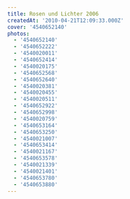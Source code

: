 ```yaml
---
title: Rosen und Lichter 2006
createdAt: '2010-04-21T12:09:33.000Z'
cover: '4540652140'
photos:
  - '4540652140'
  - '4540652222'
  - '4540020011'
  - '4540652414'
  - '4540020175'
  - '4540652568'
  - '4540652640'
  - '4540020381'
  - '4540020455'
  - '4540020511'
  - '4540652922'
  - '4540652998'
  - '4540020759'
  - '4540653164'
  - '4540653250'
  - '4540021007'
  - '4540653414'
  - '4540021167'
  - '4540653578'
  - '4540021339'
  - '4540021401'
  - '4540653780'
  - '4540653880'
---
```


